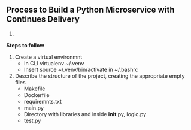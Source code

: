 ## Process to Build a Python Microservice with Continues Delivery
1. 
**Steps to follow**
1. Create a virtual environmnt 
    - In CLI virtualenv ~/.venv
    - Insert source ~/.venv/bin/activate in ~/.bashrc
2. Describe the structure of the project, creating the appropriate empty files
    - Makefile
    - Dockerfile
    - requiremnts.txt
    - main.py 
    - Directory with libraries and inside __init__.py, logic.py
    - test.py

